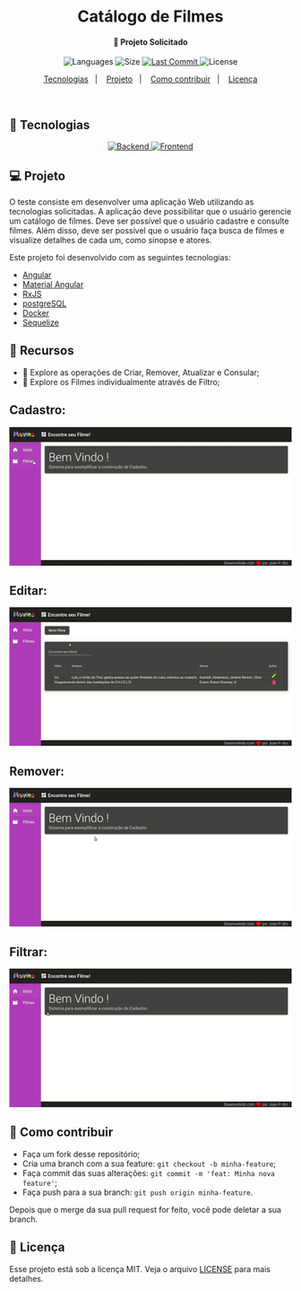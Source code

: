 <h1 align="center">
    Catálogo de Filmes
</h1>

<h4 align="center">
  🚀 Projeto Solicitado
</h4>
<p align="center">
  <img alt="Languages" src="https://img.shields.io/github/languages/count/JoanPedro/TesteDev">

  <img alt="Size" src="https://img.shields.io/github/repo-size/JoanPedro/TesteDev">
  
  <a href="https://github.com/JoanPedro/TesteDev/commits/master">
    <img alt="Last Commit" src="https://img.shields.io/github/last-commit/JoanPedro/TesteDev">
  </a>

  <img alt="License" src="https://img.shields.io/badge/license-MIT-brightgreen">
</p>

<p align="center">
  <a href="#rocket-tecnologias">Tecnologias</a>&nbsp;&nbsp;&nbsp;|&nbsp;&nbsp;&nbsp;
  <a href="#-projeto">Projeto</a>&nbsp;&nbsp;&nbsp;|&nbsp;&nbsp;&nbsp;
  <a href="#-como-contribuir">Como contribuir</a>&nbsp;&nbsp;&nbsp;|&nbsp;&nbsp;&nbsp;
  <a href="#memo-licença">Licença</a>
</p>

<br>

## :rocket: Tecnologias 
<p align="center">
    <a href="https://github.com/JoanPedro/TesteDev/tree/master/Backend"> 
      <img alt="Backend" src="https://img.shields.io/badge/Backend-Finalizado-success">
    </a>
    <a href="https://github.com/JoanPedro/TesteDev/tree/master/frontend">
      <img alt="Frontend" src="https://img.shields.io/badge/Frontend-Finalizado-success">
    </a>
</p>

## 💻 Projeto

O teste consiste em desenvolver uma aplicação Web utilizando as tecnologias solicitadas.
A aplicação deve possibilitar que o usuário gerencie um catálogo de filmes. Deve ser possível que o usuário cadastre e consulte filmes. Além disso, deve ser possível que o usuário faça busca de filmes e visualize detalhes de cada um, como sinopse e atores.

Este projeto foi desenvolvido com as seguintes tecnologias:

- [Angular](https://angular.io/guide/updating-to-version-9)
- [Material Angular](https://material.angular.io/)
- [RxJS](https://www.learnrxjs.io/)
- [postgreSQL](https://www.postgresql.org/)
- [Docker](https://www.docker.com/)
- [Sequelize](https://sequelize.org/v5/)

## :pushpin: Recursos
- :mag_right:  Explore as operações de Criar, Remover, Atualizar e Consular;
- :money_with_wings:  Explore os Filmes individualmente através de Filtro;

## Cadastro:
![](.github/Cadastro.gif)

## Editar:
![](.github/Editar.gif)

## Remover:
![](.github/Deletar.gif)

## Filtrar:
![](.github/Filtro.gif)


## 🤔 Como contribuir

- Faça um fork desse repositório;
- Cria uma branch com a sua feature: `git checkout -b minha-feature`;
- Faça commit das suas alterações: `git commit -m 'feat: Minha nova feature'`;
- Faça push para a sua branch: `git push origin minha-feature`.

Depois que o merge da sua pull request for feito, você pode deletar a sua branch.

## :memo: Licença

Esse projeto está sob a licença MIT. Veja o arquivo [LICENSE](LICENSE) para mais detalhes.

